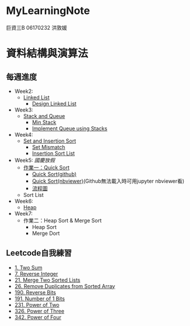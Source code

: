 # MyLearningNote

巨資三B 06170232 洪敦媛
# 資料結構與演算法
## 每週進度
   * Week2: 
     * [Linked List](https://github.com/HTY62006/MyLearningNote/tree/master/Week2)
       * [Design Linked List](https://github.com/HTY62006/MyLearningNote/blob/master/Week2/707.%20Design%20Linked%20List.py)
   * Week3: 
     * [Stack and Queue](https://github.com/HTY62006/MyLearningNote/tree/master/Week3)
       * [Min Stack](https://github.com/HTY62006/MyLearningNote/blob/master/Week3/155.%20Min%20Stack.py)
       * [Implement Queue using Stacks](https://github.com/HTY62006/MyLearningNote/blob/master/Week3/232.%20Implement%20Queue%20using%20Stacks.py)
   * Week4:
     * [Set and Insertion Sort](https://github.com/HTY62006/MyLearningNote/tree/master/Week4)
       * [Set Mismatch](https://github.com/HTY62006/MyLearningNote/blob/master/Week4/645.%20Set%20Mismatch.py)
       * [Insertion Sort List](https://github.com/HTY62006/MyLearningNote/blob/master/Week4/147.%20Insertion%20Sort%20List.py)
   * Week5: *國慶放假*
     * [作業一：Quick Sort](https://github.com/HTY62006/MyLearningNote/tree/master/HW1)
       * [Quick Sort(github)](https://github.com/HTY62006/MyLearningNote/blob/master/HW1:%20Quick%20Sort/HW1_Quick_Sort.ipynb)
       * [Quick Sort(nbviewer)](https://nbviewer.jupyter.org/github/HTY62006/MyLearningNote/blob/master/HW1:%20Quick%20Sort/HW1_Quick_Sort.ipynb)(Github無法載入時可用jupyter nbviewer看)
       * [流程圖](https://github.com/HTY62006/MyLearningNote/blob/master/HW1:%20Quick%20Sort/Quick_Sort.png)
     * Sort List
   * Week6:
     * [Heap](https://github.com/HTY62006/MyLearningNote/tree/master/Week6)
   * Week7:
     * 作業二：Heap Sort & Merge Sort
       * Heap Sort
       * Merge Dort



## Leetcode自我練習
   * [1. Two Sum](https://github.com/HTY62006/MyLearningNote/blob/master/Leetcode/week2/1.%20Two%20Sum.py)
   * [7. Reverse Integer](https://github.com/HTY62006/MyLearningNote/blob/master/Leetcode/week3/7.%20Reverse%20Integer.py)
   * [21. Merge Two Sorted Lists](https://github.com/HTY62006/MyLearningNote/blob/master/Leetcode/week2/21.%20Merge%20Two%20Sorted%20Lists.py)
   * [26. Remove Duplicates from Sorted Array](https://github.com/HTY62006/MyLearningNote/blob/master/Leetcode/week3/26.%20Remove%20Duplicates%20from%20Sorted%20Array.py)
   * [190. Reverse Bits](https://github.com/HTY62006/MyLearningNote/blob/master/Leetcode/week3/190.%20Reverse%20Bits.py)
   * [191. Number of 1 Bits](https://github.com/HTY62006/MyLearningNote/blob/master/Leetcode/week3/191.%20Number%20of%201%20Bits.py)
   * [231. Power of Two](https://github.com/HTY62006/MyLearningNote/blob/master/Leetcode/week4/231.%20Power%20of%20Two.py)
   * [326. Power of Three](https://github.com/HTY62006/MyLearningNote/blob/master/Leetcode/week4/326.%20Power%20of%20Three.py)
   * [342. Power of Four](https://github.com/HTY62006/MyLearningNote/blob/master/Leetcode/week4/342.%20Power%20of%20Four.py)



